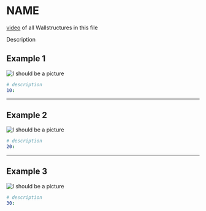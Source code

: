 # NAME

[video]() of all Wallstructures in this file

Description

## Example 1

![I should be a picture](https://github.com/spookyGh0st/beatwalls/blob/master/examples/pictures/NAME/10.png)

```yaml
# description
10: 

```

--- 

## Example 2

![I should be a picture](https://github.com/spookyGh0st/beatwalls/blob/master/examples/pictures/NAME/20.png)

```yaml
# description
20: 

```

--- 

## Example 3

![I should be a picture](https://github.com/spookyGh0st/beatwalls/blob/master/examples/pictures/NAME/30.png)

```yaml
# description
30: 

```
